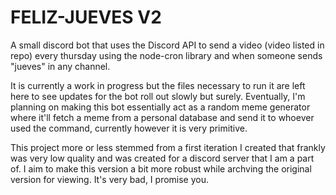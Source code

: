 # FELIZ-JUEVES V2 


A small discord bot that uses the Discord API to send a video (video listed in repo) every thursday using the node-cron library and when someone sends "jueves" in any channel. 

It is currently a work in progress but the files necessary to run it are left here to see updates for the bot roll out slowly but surely.
Eventually, I'm planning on making this bot essentially act as a random meme generator where it'll fetch a meme from a personal database and send it to whoever used the command, currently however it is very primitive.

This project more or less stemmed from a first iteration I created that frankly was very low quality and was created for a discord server that I am a part of. I aim to make this version a bit more robust while archving the original version for viewing. It's very bad, I promise you.
